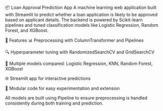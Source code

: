 📦 Loan Approval Prediction App
A machine learning web application built with Streamlit to predict whether a loan application is likely to be approved based on applicant details. The backend is powered by Scikit-learn pipelines and tuned classification models like Logistic Regression, Random Forest, and XGBoost.

📌 Features
📊 Preprocessing with ColumnTransformer and Pipelines

🔍 Hyperparameter tuning with RandomizedSearchCV and GridSearchCV

🧠 Multiple models compared: Logistic Regression, KNN, Random Forest, XGBoost

🌐 Streamlit app for interactive predictions

📁 Modular code for easy experimentation and extension

All models are built using Pipeline to ensure preprocessing is handled consistently during both training and prediction.
